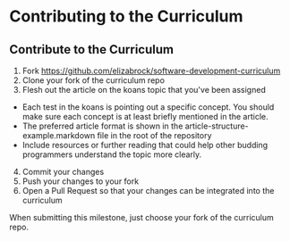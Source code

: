 # Contributing to the Curriculum

## Contribute to the Curriculum

1. Fork https://github.com/elizabrock/software-development-curriculum
2. Clone your fork of the curriculum repo
3. Flesh out the article on the koans topic that you've been assigned
  * Each test in the koans is pointing out a specific concept.  You should make sure each concept is at least briefly mentioned in the article.
  * The preferred article format is shown in the article-structure-example.markdown file in the root of the repository
  * Include resources or further reading that could help other budding programmers understand the topic more clearly.
4. Commit your changes
5. Push your changes to your fork
6. Open a Pull Request so that your changes can be integrated into the curriculum

When submitting this milestone, just choose your fork of the curriculum repo.
